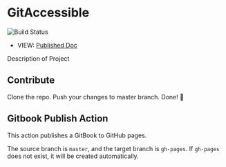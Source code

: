 GitAccessible
=============
![Build Status](https://github.com/OhioNET/GitAccessible/workflows/build/badge.svg)

- VIEW: [Published Doc](https://ohionet.github.io/GitAccessible)

Description of Project

## Contribute

Clone the repo. Push your changes to master branch. Done! 🎉

## Gitbook Publish Action

This action publishes a GitBook to GitHub pages.

The source branch is `master`, and the target branch is `gh-pages`. If `gh-pages` does not exist, it will be created automatically.

